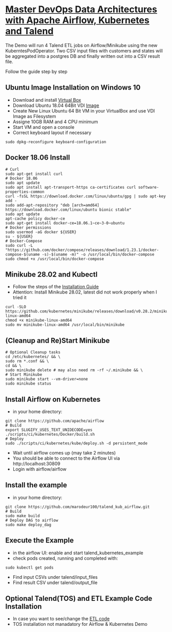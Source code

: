 
# [Master DevOps Data Architectures with Apache Airflow, Kubernetes and Talend](https://medium.com/@fklemm100/master-devops-data-architecture-with-apache-airflow-kubernetes-and-talend-60368e63e14f)
The Demo will run 4 Talend ETL jobs on Airflow/Minikube using the new KuberntesPodOperator. Two CSV input files with customers and states will be aggregated into a postgres DB and finally written out into a CSV result file.

Follow the guide step by step
## Ubuntu Image Installation on Windows 10
* Download and install [Virtual Box](https://www.virtualbox.org/)
* Download Ubuntu 18.04 64Bit VDI [Image](https://www.osboxes.org/)
* Create New Linux Ubuntu 64 Bit VM in your VirtualBox and use VDI Image as Filesystem
* Assigne 10GB RAM and 4 CPU minimum 
* Start VM and open a console
* Correct keyboard layout if necessary
```shell
sudo dpkg-reconfigure keyboard-configuration
```

## Docker 18.06 Install
```shell
# Curl
sudo apt-get install curl
# Docker 18.06
sudo apt update
sudo apt install apt-transport-https ca-certificates curl software-properties-common
curl -fsSL https://download.docker.com/linux/ubuntu/gpg | sudo apt-key add -
sudo add-apt-repository "deb [arch=amd64] https://download.docker.com/linux/ubuntu bionic stable"
sudo apt update
apt-cache policy docker-ce
sudo apt-get install docker-ce=18.06.1~ce~3-0~ubuntu
# Docker permissions
sudo usermod -aG docker ${USER}
su - ${USER}
# Docker-Compose
sudo curl -L "https://github.com/docker/compose/releases/download/1.23.1/docker-compose-$(uname -s)-$(uname -m)" -o /usr/local/bin/docker-compose
sudo chmod +x /usr/local/bin/docker-compose
```

## Minikube 28.02 and Kubectl
* Follow the steps of the [Installation Guide](https://computingforgeeks.com/how-to-install-minikube-on-ubuntu-18-04/)
* Attention: Install Minikube 28.02, latest did not work properly when I tried it
```shell
curl -SLO https://github.com/kubernetes/minikube/releases/download/v0.28.2/minikube-linux-amd64
chmod +x minikube-linux-amd64
sudo mv minikube-linux-amd64 /usr/local/bin/minikube
```

## (Cleanup and Re)Start Minikube
```shell
# Optional Cleanup tasks
cd /etc/kubernetes/ && \
sudo rm *.conf && \
cd && \
sudo minikube delete # may also need rm -rf ~/.minikube && \
# Start Minikube
sudo minikube start --vm-driver=none
sudo minikube status
```

## Install Airflow on Kubernetes
* in your home directory:
```shell
git clone https://github.com/apache/airflow
# Build
export SLUGIFY_USES_TEXT_UNIDECODE=yes
./scripts/ci/kubernetes/Docker/build.sh
# Deploy
sudo ./scripts/ci/kubernetes/kube/deploy.sh -d persistent_mode
```
* Wait until airflow comes up (may take 2 minutes)
* You should be able to connect to the Airflow UI via http://localhost:30809 
* Login with airflow/airflow

## Install the example
* in your home directory:
```shell
git clone https://github.com/marodeur100/talend_kub_airflow.git
# Build
sudo make build
# Deploy DAG to airflow
sudo make deploy_dag
```

## Execute the Example
* in the airflow UI: enable and start talend_kubernetes_example
* check pods created, running and completed with:
```shell
sudo kubectl get pods
```
* Find input CSVs under talend/input_files
* Find result CSV under talend/output_file

## Optional Talend(TOS) and ETL Example Code Installation
* In case you want to see/change the [ETL code](https://github.com/marodeur100/talend_customer_example)
* TOS installation not manadatory for Airflow & Kubernetes Demo
